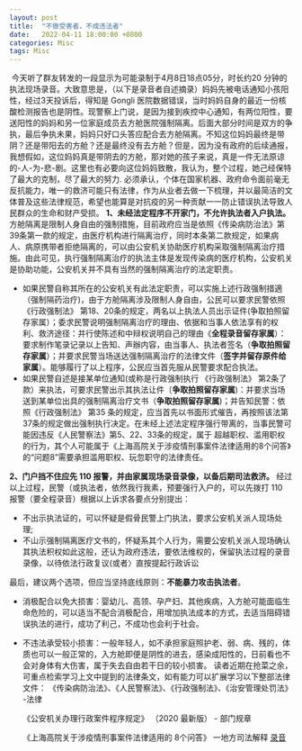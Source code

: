 ```yaml
---
layout: post
title:  "不做受害者，不成违法者"
date:   2022-04-11 18:00:00 +0800
categories: Misc
tags: Misc
---
```

​	今天听了群友转发的一段显示为可能录制于4月8日18点05分，时长约20 分钟的执法现场录音。大致意思是，（以下是录音者自述摘录）妈妈先被电话通知小孩阳性，经过3天投诉后，得知是 Gongli 医院数据错误，当时妈妈自身的最近一份核酸检测报告也是阴性。现警察上门说，是因为接到疾控中心通知，有两位阳性，要送阳性的妈妈和另一位家庭成员去方舱医院强制隔离。后面大部分时间是双方的争执，最后争执未果，妈妈只好口头答应配合去方舱隔离。
​	不知这位妈妈最终是带阴？还是带阳去的方舱？还是最终没有去方舱？但是，因为没有政府的后续通报，我想假如，这位妈妈真是带阴去的方舱，那对她的孩子来说，真是一件无法原谅的-人-为-悲-剧。
​	这里也有必要向这位妈妈致散，我认为，整个过程，她己经保特了最大的克制，尽了最大的努力. 必须承认，个体在国家机器、政府命令面前毫无反抗能力，唯一的救济可能只有法律，作为从业者去做一下梳理，并以最简洁的文体普及这些法律规范，希望也能算是对抗疫的另一种贡献一一防止错误执法导致人民群众的生命和财产受损。
**1、未经法定程序不开家门，不允许执法者入户执法。**
​方舱隔离是限制人身自由的强制措施，目前政府应当是依照《传染病防治法》第39条第一款的规定，由医疗机构进行隔离治疗，同时本条第二款规定，如果病人、病原携带者拒绝隔离的，可以由公安机关协助医疗机构采取强制隔离治疗措施。由此可见，执行强制隔离治疗的执法主体是发现传染病的医疗机构，公安机关是协助功能，公安机关并不具有当然的强制隔离治疗的法定职责。

- 如果民警自称其所在的公安机关有此法定职责，可以实施上述行政强制措適（强制隔药治疗)，由于方舱隔离涉及限制人身自由，公民可以要求民警依照《行政强制法》 第18、20条的规定，两名以上执法人员出示证件(争取拍照留存家属）；委求民警说明强制隔离治疗的理由、依据和当事人依法享有的权利、救济途径：并行使陈述和中辩权说明自己的理由《**全程录音留存家属**）：要求制作笔录记录以上告知、声辦内容，由当事人、执法者签名（**争取拍照留存家属**）；并要求民警当场送达强制隔离治疗的法律文件（**签字并留存原件给家属**）。能够履行了以上程序，公民应当首先服从民警要求配合执法。
- 如果民警自述是接某单位通知(或称是行政强制执行 《行政强制法》 第2条了款）来执法，可要求民警出示其执法让件〔**争取拍照留存家属**)：并要求当场送到某单位出具的强制隔离治疗文书（**争取拍照留存家属**)；并告知民警：依照《行政强制法》 第35 条的规定，应当首先以书面形式催告，再按照该法第37条的规定做出强制执行决定。在未经上述法定程序强行带离的，当事民警可能因违反《人民警察法》第5、22、33条的规定，属于
超越职权、滥用职权的行为，其个人可能属于《上海高院关于涉疫情刑事案件法律适用的8个问答》的“问题8”需要承担滥用职权、玩忽职守的法律责任。

**2、门户挡不住应先 110 报警，并由家属现场录音录像，以备后期司法救济。**
经过以上过程，民警（或执法者，依然我行我素，预要强行入户的，可以先拨打 110 报警（要全程录音）根据以上诉求各要点分别提出：

- 不出示执法证的，可以怀疑是假骨民警上门执法，要求公安机关派人现场处理;
- 不山示强制隔离医疗文书的，怀疑系其个人行为，需要公安机关派人现场确认其执法积权如此这般，还认为政府违法，要依法维权的，保留执法过程的录音录像，以待依法行政复议(或者〉直按提起行政诉讼

最后，建议两个选项，但应当坚持底线原则：**不能暴力攻击执法者**。
- 消极配合以免大损害：婴幼儿、高领、孕产妇、其他疾病，入方舱可能面临生命危险的，可以适当不配合消极配合，用增加执法成本的方式，去适当阻碍错误执法的进行，成功了利己，不成功也会利于社会。
- 不违法承受较小损害：一般年轻人，如不承担家庭照护老、弱、病、残的，体质也可以一般正常的，入方舱即便是阴性的进去，感染成阳性的，日前看也不会对身体有大伤害，属于失去自由若干日的较小损害。
  读者近期在抢菜之余，可重点检索学习上文中提到的法律条文，如有能力可以扩展学习以下整部法律文件：
  《传染病防治法》、《人民警察法》、《行政强制法》、《治安管理处罚法》          -法律

  《公安机关办理行政案件程序规定》 （2020 最新版）                         - 部门规章

  《上海高院关于涉疫情刑事案件法律适用的 8个问答》                     一地方司法解释
[录音](https://github.com/songweiren/songweiren.github.io/raw/master/music/yangxing_202248_1_.mp3)